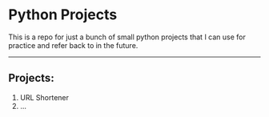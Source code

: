 # Python Projects

This is a repo for just a bunch of small python projects that I can use for practice and refer back to in the future.

---

## Projects:
1. URL Shortener
2. ...